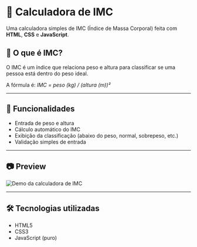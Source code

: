 # 🧮 Calculadora de IMC

Uma calculadora simples de IMC (Índice de Massa Corporal) feita com **HTML**, **CSS** e **JavaScript**.

## 📌 O que é IMC?

O IMC é um índice que relaciona peso e altura para classificar se uma pessoa está dentro do peso ideal.

A fórmula é: *IMC = peso (kg) / (altura (m))²*

---

## 🚀 Funcionalidades

- Entrada de peso e altura
- Cálculo automático do IMC
- Exibição da classificação (abaixo do peso, normal, sobrepeso, etc.)
- Validação simples de entrada

---

## 📷 Preview

![Demo da calculadora de IMC](../Calculadora-IMC/calculadora.png)

---

## 🛠️ Tecnologias utilizadas

- HTML5
- CSS3
- JavaScript (puro)